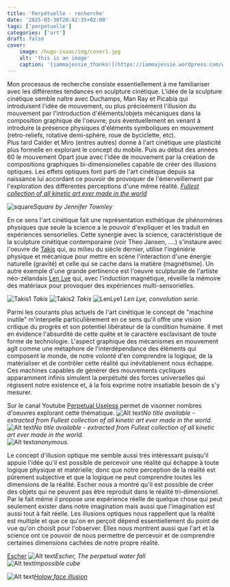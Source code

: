```yaml
---
title: 'Perpétuelle - recherche'
date: '2025-03-30T20:42:35+02:00'
tags: ['perpetuelle']
categories: ['art']
draft: false
cover:
    image: /hugo-isaac/img/cover1.jpg
    alt: 'this is an image'
    caption: '[iammajessie_thanks!](https://iammajessie.wordpress.com/wp-content/uploads/2013/01/a113.jpg)'
---
```


Mon processus de recherche consiste essentiellement à me familiariser avec les différentes tendances en sculpture cinétique. L'idée de la sculpture cinétique semble naître avec Duchamps, Man Ray et Picabia qui introduisent l'idée de mouvement, ou plus précisément l'illusion du mouvement par l'introduction d'éléments/objets mécaniques dans la composition graphique de l'oeuvre; puis éventuellement en venant à introduire la présence physiques d'éléments symboliques en mouvement (retro-reliefs, rotative demi-sphére, roue de byciclette, etc).  
Plus tard Calder et Miro (entres autres) donne à l'art cinétique une plasticité plus formelle en explorant le concept du mobile. Puis au début des années 60 le mouvement Opart joue avec l'idée de mouvement par la création de compositions graphiques bi-dimensionelles capable de créer des illusions optiques. Les effets optiques font parti de l'art cinétique depuis sa naissance lui accordant ce pouvoir de provoquer de l'émerveillement par l'exploration des différentes perceptions d'une même réalité. 
 [*Fullest collection of all kinetic art ever made in the world*](https://www.youtube.com/watch?v=wVZnULlW0tg)  

![square](/hugo-isaac/img/square.jpg)*Square by Jennifer Townley*

En ce sens l'art cinétique fait une représentation esthétique de phénomènes physiques que seule la science a le pouvoir d'expliquer et les traduit en expériences sensorielles. Cette synergie avec la science, caractéristique de la sculpture cinétique contemporaine (voir Theo Jansen, ....) s'instaure avec l'oeuvre de [Takis](https://www.wikiart.org/en/takis) qui, au milieu du siècle dernier, utilise l'ingéniérie physique et mécanique pour mettre en scène l'interaction d'une énergie naturelle (gravité) et celle qui se cache dans la matière (magnétisme). Un autre exemple d'une grande pertinence est l'oeuvre sculpturale de l'artiste néo-zélandais [Len Lye](https://www.lenlyefoundation.com/) qui, avec l'induction magnétique, réveille la mémoire des matériaux pour provoquer des expériences multi-sensorielles.    
   
![Takis1](/hugo-isaac/img/takis1.jpg) *Takis* 
![Takis2](/hugo-isaac/img/takis2.jpg) *Takis* 
![LenLye1](/hugo-isaac/img/lenlye1.jpg) *Len Lye, convolution serie.*  


Parmi les courants plus actuels de l'art cinétique le concept de "machine inutile" m'interpelle particulièrement en ce sens qu'il offre une vision critique du progrès et son potentiel libérateur de la condition humaine. Il met en évidence l'absurdité de cette quête et le caractère esclavisant de toute forme de technologie. L'aspect graphique des mécanismes en mouvement agît comme une métaphore de l'interdépendance des éléments qui composent le monde, de notre volonté d'en comprendre la logique, de la matérialiser et de contrôler cette réalité qui inévitablenent nous échappe. Ces machines capables de générer des mouvements cycliques apparamment infinis simulent la perpétuité des forces universelles qui régissent notre existence et, à la fois exprime notre insatiable besoin de s'y mesurer.         

Sur le canal Youtube [Perpetual Useless](https://www.youtube.com/@PerpetualUseless) permet de visonner nombres d'oeuvres explorant cette thématique.
![Alt text](/hugo-isaac/img/lift.jpg)*No title available - extracted from Fullest collection of all kinetic art ever made in the world.*  
![Alt text](/hugo-isaac/img/anonymous1.jpg)*No title available - extracted from Fullest collection of all kinetic art ever made in the world.*  
![Alt text](/hugo-isaac/img/uselessmachine.jpg)*anonymous.*  

Le concept d'illusion optique me semble aussi trés intèressant puisqu'il appuie l'idée qu'il est possible de percevoir une réalité qui échappe à toute logique physique et matérielle; donc que notre perception de la réalité est pûrement subjective et que la logique ne peut comprendre toutes les dimensions de la réalité. Escher nous a montré qu'il est possible de créer des objets qui ne peuvent pas être reproduit dans le réalité tri-dimensionel. Par le fait même il propose une expérience réelle de quelque chose qui peut seulement exister dans notre imagination mais aussi que l'imagination est aussi tout à fait réelle. Les illusions optiques nous rappellent que la réalité est multiple et que ce qu'on en perçoit dépend essentiellement du point de vue qu'on choisît pour l'observer. Elles nous montrent aussi que l'art et la  science ont ce pouvoir de nous permettre de percevoir et de comprendre certaines dimensions cachées de notre propre réalité.     

[Escher](https://en.wikipedia.org/wiki/M._C._Escher) 
![Alt text](/hugo-isaac/img/escher1.jpg)*Escher, The perpetual water fall*  
![Alt text](/hugo-isaac/img/imposiblecube.jpg)*Impossible cube*  

![Alt text](/hugo-isaac/img/hollowface.jpg)*[Holow face illusion](https://www.youtube.com/watch?v=sKa0eaKsdA0&t=1s)*

